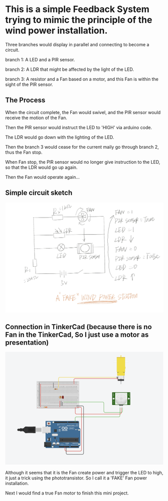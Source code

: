 # This is a simple Feedback System trying to mimic the principle of the wind power installation.

Three branches would display in parallel and connecting to become a circuit.

branch 1: A LED and a PIR sensor.

branch 2: A LDR that might be affected by the light of the LED.

branch 3: A resistor and a Fan based on a motor, and this Fan is within the sight of the PIR sensor.


## The Process

When the circuit complete, the Fan would swivel, and the PIR sensor would receive the motion of the Fan.

Then the PIR sensor would instruct the LED to 'HIGH' via arduino code.

The LDR would go down with the lighting of the LED.

Then the branch 3 would cease for the current maily go through branch 2, thus the Fan stop.

When Fan stop, the PIR sensor would no longer give instruction to the LED, so that the LDR would go up again.

Then the Fan would operate again...


## Simple circuit sketch

![Sketch](SimpleCircuit.jpg)

## Connection in TinkerCad (because there is no Fan in the TinkerCad, So I just use a motor as presentation)

![tinkercad](tinkercadConnection.png)


Although it seems that it is the Fan create power and trigger the LED to high, it just a trick using the phototransistor.
So I call it a 'FAKE' Fan power installation.

Next I would find a true Fsn motor to finish this mini project.

